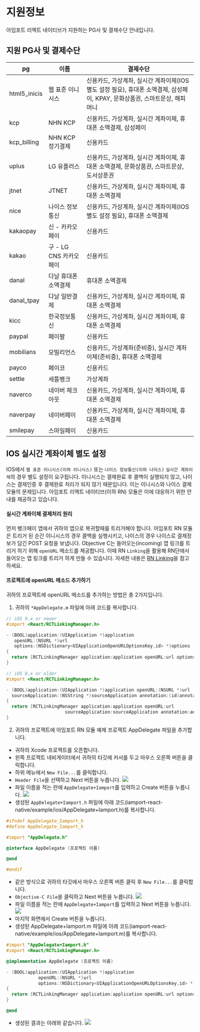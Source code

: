 # 지원정보

아임포트 리액트 네이티브가 지원하는 PG사 및 결제수단 안내입니다.

## 지원 PG사 및 결제수단
| pg           | 이름                 |  결제수단                                                                                          |  
| ------------ | ------------------- | ------------------------------------------------------------------------------------------------ | 
| html5_inicis | 웹 표준 이니시스        | 신용카드, 가상계좌, 실시간 계좌이체(IOS 별도 설정 필요), 휴대폰 소액결제, 삼성페이, KPAY, 문화상품권, 스마트문상, 해피머니 |
| kcp          | NHN KCP             | 신용카드, 가상계좌, 실시간 계좌이체, 휴대폰 소액결제, 삼성페이                                                 |
| kcp_billing  | NHN KCP 정기결제      | 신용카드                                                                                           |
| uplus        | LG 유플러스           | 신용카드, 가상계좌, 실시간 계좌이체, 휴대폰 소액결제, 문화상품권, 스마트문상, 도서상푼권                              |
| jtnet        | JTNET               | 신용카드, 가상계좌, 실시간 계좌이체, 휴대폰 소액결제                                                         |
| nice         | 나이스 정보통신         | 신용카드, 가상계좌, 실시간 계좌이체(IOS 별도 설정 필요), 휴대폰 소액결제                                        |
| kakaopay     | 신 - 카카오페이        | 신용카드                                                                                           |
| kakao        | 구 - LG CNS 카카오페이 | 신용카드                                                                                           |
| danal        | 다날 휴대폰 소액결제     | 휴대폰 소액결제                                                                                     |
| danal_tpay   | 다날 일반결제          | 신용카드, 가상계좌, 실시간 계좌이체, 휴대폰 소액결제                                                         |
| kicc         | 한국정보통신           | 신용카드, 가상계좌, 실시간 계좌이체, 휴대폰 소액결제                                                         |
| paypal       | 페이팔               | 신용카드                                                                                           |
| mobilians    | 모빌리언스            | 신용카드, 가상계좌(준비중), 실시간 계좌이체(준비중), 휴대폰 소액결제                                             |
| payco        | 페이코               | 신용카드                                                                                           |
| settle       | 세틀뱅크             | 가상계좌                                                                                            |
| naverco      | 네이버 체크아웃        | 신용카드, 가상계좌, 실시간 계좌이체, 휴대폰 소액결제                                                          |
| naverpay     | 네이버페이            | 신용카드, 가상계좌, 실시간 계좌이체, 휴대폰 소액결제                                                          |
| smilepay     | 스마일페이            | 신용카드                                                                                            |

## IOS 실시간 계좌이체 별도 설정
IOS에서 `웹 표준 이니시스(이하 이니시스)` 또는 `나이스 정보통신(이하 나이스)` `실시간 계좌이체`의 경우 별도 설정이 요구됩니다. 이니시스는 결제완료 후 콜백이 실행되지 않고, 나이스는 결제인증 후 결제완료 처리가 되지 않기 때문입니다. 이는 이니시스와 나이스 결제모듈의 문제입니다. 아임포트 리액트 네이티브(이하 RN) 모듈은 이에 대응하기 위한 안내를 제공하고 있습니다.

#### 실시간 계좌이체 결제처리 원리
먼저 뱅크페이 앱에서 귀하의 앱으로 복귀할때를 트리거해야 합니다. 아임포트 RN 모듈은 트리거 된 순간 이니시스의 경우 콜백을 실행시키고, 나이스의 경우 나이스로 결제정보가 담긴 POST 요청을 보냅니다. Objective C는 들어오는(incoming) 앱 링크를 트리거 하기 위해 `openURL` 메소드를 제공합니다. 이때 RN `Linking`을 활용해 RN단에서 들어오는 앱 링크를 트리거 하게 만들 수 있습니다. 자세한 내용은 [RN Linking](https://facebook.github.io/react-native/docs/linking)을 참고하세요.

#### 프로젝트에 openURL 메소드 추가하기
귀하의 프로젝트에 openURL 메소드를 추가하는 방법은 총 2가지입니다.

1. 귀하의 `*AppDelegate.m` 파일에 아래 코드를 복사합니다.

```objectivec
// iOS 9.x or newer
#import <React/RCTLinkingManager.h>

- (BOOL)application:(UIApplication *)application
   openURL:(NSURL *)url
   options:(NSDictionary<UIApplicationOpenURLOptionsKey,id> *)options
{
  return [RCTLinkingManager application:application openURL:url options:options];
}
```

```objectivec
// iOS 8.x or older
#import <React/RCTLinkingManager.h>

- (BOOL)application:(UIApplication *)application openURL:(NSURL *)url
  sourceApplication:(NSString *)sourceApplication annotation:(id)annotation
{
  return [RCTLinkingManager application:application openURL:url
                      sourceApplication:sourceApplication annotation:annotation];
}
```

2. 귀하의 프로젝트에 아임포트 RN 모듈 예제 프로젝트 AppDelegate 파일을 추가합니다.
- 귀하의 Xcode 프로젝트를 오픈합니다.
- 왼쪽 프로젝트 네비게이터에서 귀하의 타깃에 커서를 두고 마우스 오른쪽 버튼을 클릭합니다.
- 하위 메뉴에서 `New File...`를 클릭합니다.
- `Header File`을 선택하고 Next 버튼을 누릅니다.
![](src/img/ios-trans-create-header-file-1.png)
- 파일 이름을 적는 란에 `AppDelegate+Iamport`를 입력하고 Create 버튼을 누릅니다.
![](src/img/ios-trans-create-header-file-2.png)
- 생성된 `AppDelegate+Iamport.h` 파일에 아래 코드(iamport-react-native/example/ios/AppDelegate+Iamport.h)를 복사합니다.
```objectivec
#ifndef AppDelegate_Iamport_h
#define AppDelegate_Iamport_h

#import "AppDelegate.h"

@interface AppDelegate (프로젝트 이름)

@end

#endif
```
- 같은 방식으로 귀하의 타깃에서 마우스 오른쪽 버튼 클릭 후 `New File...`를 클릭합니다.
- `Objective-C File`을 클릭하고 Next 버튼을 누릅니다.
![](src/img/ios-trans-create-objectivec-file-1.png)
- 파일 이름을 적는 란에 `AppDelegate+Iamport`를 입력하고 Next 버튼을 누릅니다.
![](src/img/ios-trans-create-objectivec-file-2.png)
- 마지막 화면에서 Create 버튼을 누릅니다.
- 생성된 AppDelegate+Iamport.m 파일에 아래 코드(iamport-react-native/example/ios/AppDelegate+Iamport.m)를 복사합니다.
```objectivec
#import "AppDelegate+Iamport.h"
#import <React/RCTLinkingManager.h>

@implementation AppDelegate (프로젝트 이름)

- (BOOL)application:(UIApplication *)application
            openURL:(NSURL *)url
            options:(NSDictionary<UIApplicationOpenURLOptionsKey,id> *)options
{
  return [RCTLinkingManager application:application openURL:url options:options];
}

@end
```
- 생성된 결과는 아래와 같습니다.
![](src/img/ios-trans-result.png)


